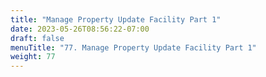 ```yaml
---
title: "Manage Property Update Facility Part 1"
date: 2023-05-26T08:56:22-07:00
draft: false
menuTitle: "77. Manage Property Update Facility Part 1"
weight: 77
---
```


